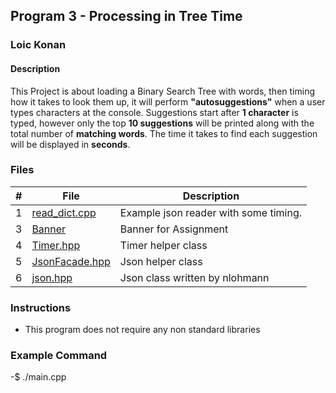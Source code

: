 ## Program 3 - Processing in Tree Time

### Loic Konan

#### Description

This Project is about loading a Binary Search Tree with words, then timing how it takes to look them up,
it will perform **"autosuggestions"** when a user types characters at the console.
Suggestions start after **1 character** is typed, however only the top **10 suggestions**
will be printed along with the total number of **matching words**.
The time it takes to find each suggestion will be displayed in **seconds**.

### Files

|  #  | File                                 | Description                                         |
| :-: | ------------------------------------ | --------------------------------------------------- |
|  1  | [read_dict.cpp](read_dict.cpp)       | Example json reader with some timing.               |
|  3  | [Banner](Banner)                     | Banner for Assignment                               |
|  4  | [Timer.hpp](Timer.hpp)               | Timer helper class                                  |
|  5  | [JsonFacade.hpp](JsonFacade.hpp)     | Json helper class                                   |
|  6  | [json.hpp](json.hpp)                 | Json class written by nlohmann                      |

### Instructions

- This program does not require any non standard libraries

### Example Command

-$ ./main.cpp

